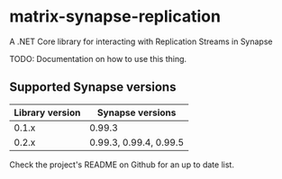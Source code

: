 # matrix-synapse-replication
A .NET Core library for interacting with Replication Streams in Synapse


TODO: Documentation on how to use this thing.

## Supported Synapse versions

| Library version | Synapse versions |
|-----------------|------------------|
| 0.1.x           | 0.99.3           |
| 0.2.x           | 0.99.3, 0.99.4, 0.99.5   |

Check the project's README on Github for an up to date list.
